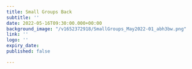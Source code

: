 ```yaml
---
title: Small Groups Back
subtitle: ''
date: 2022-05-16T09:30:00.000+00:00
background_image: "/v1652372918/SmallGroups_May2022-01_abh3bw.png"
link: ''
logo: ''
expiry_date: 
published: false

---
```

